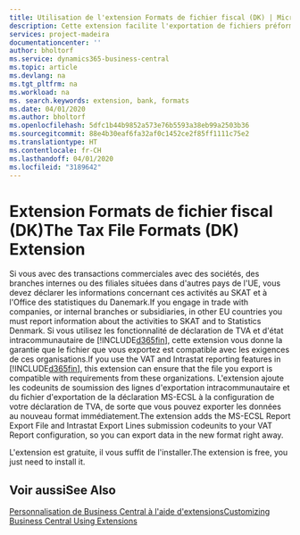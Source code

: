 ```yaml
---
title: Utilisation de l'extension Formats de fichier fiscal (DK) | Microsoft Docs
description: Cette extension facilite l'exportation de fichiers préformatés pour répondre aux exigences bancaires pour les soumissions électroniques.
services: project-madeira
documentationcenter: ''
author: bholtorf
ms.service: dynamics365-business-central
ms.topic: article
ms.devlang: na
ms.tgt_pltfrm: na
ms.workload: na
ms. search.keywords: extension, bank, formats
ms.date: 04/01/2020
ms.author: bholtorf
ms.openlocfilehash: 5dfc1b44b9852a573e76b5593a38eb99a2503b36
ms.sourcegitcommit: 88e4b30eaf6fa32af0c1452ce2f85ff1111c75e2
ms.translationtype: HT
ms.contentlocale: fr-CH
ms.lasthandoff: 04/01/2020
ms.locfileid: "3189642"
---
```

# <a name="the-tax-file-formats-dk-extension"></a><span data-ttu-id="db32e-103">Extension Formats de fichier fiscal (DK)</span><span class="sxs-lookup"><span data-stu-id="db32e-103">The Tax File Formats (DK) Extension</span></span>
<span data-ttu-id="db32e-104">Si vous avec des transactions commerciales avec des sociétés, des branches internes ou des filiales situées dans d'autres pays de l'UE, vous devez déclarer les informations concernant ces activités au SKAT et à l'Office des statistiques du Danemark.</span><span class="sxs-lookup"><span data-stu-id="db32e-104">If you engage in trade with companies, or internal branches or subsidiaries, in other EU countries you must report information about the activities to SKAT and to Statistics Denmark.</span></span> <span data-ttu-id="db32e-105">Si vous utilisez les fonctionnalité de déclaration de TVA et d'état intracommunautaire de [!INCLUDE[d365fin](includes/d365fin_md.md)], cette extension vous donne la garantie que le fichier que vous exportez est compatible avec les exigences de ces organisations.</span><span class="sxs-lookup"><span data-stu-id="db32e-105">If you use the VAT and Intrastat reporting features in [!INCLUDE[d365fin](includes/d365fin_md.md)], this extension can ensure that the file you export is compatible with requirements from these organizations.</span></span> <span data-ttu-id="db32e-106">L'extension ajoute les codeunits de soumission des lignes d'exportation intracommunautaire et du fichier d'exportation de la déclaration MS-ECSL à la configuration de votre déclaration de TVA, de sorte que vous pouvez exporter les données au nouveau format immédiatement.</span><span class="sxs-lookup"><span data-stu-id="db32e-106">The extension adds the MS-ECSL Report Export File and Intrastat Export Lines submission codeunits to your VAT Report configuration, so you can export data in the new format right away.</span></span>

<span data-ttu-id="db32e-107">L'extension est gratuite, il vous suffit de l'installer.</span><span class="sxs-lookup"><span data-stu-id="db32e-107">The extension is free, you just need to install it.</span></span>

## <a name="see-also"></a><span data-ttu-id="db32e-108">Voir aussi</span><span class="sxs-lookup"><span data-stu-id="db32e-108">See Also</span></span>
[<span data-ttu-id="db32e-109">Personnalisation de Business Central à l'aide d'extensions</span><span class="sxs-lookup"><span data-stu-id="db32e-109">Customizing Business Central Using Extensions</span></span>](ui-extensions.md)
